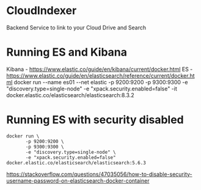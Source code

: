 # CloudIndexer
Backend Service to link to your Cloud Drive and Search 


# Running ES and Kibana
Kibana - https://www.elastic.co/guide/en/kibana/current/docker.html
ES - https://www.elastic.co/guide/en/elasticsearch/reference/current/docker.html
docker run --name es01 --net elastic -p 9200:9200 -p 9300:9300  -e "discovery.type=single-node" 
       -e "xpack.security.enabled=false" -it docker.elastic.co/elasticsearch/elasticsearch:8.3.2

# Running ES with security disabled
```
docker run \
       -p 9200:9200 \
       -p 9300:9300 \
       -e "discovery.type=single-node" \
       -e "xpack.security.enabled=false" docker.elastic.co/elasticsearch/elasticsearch:5.6.3
```
https://stackoverflow.com/questions/47035056/how-to-disable-security-username-password-on-elasticsearch-docker-container